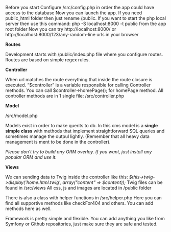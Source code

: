 Before you start
Configure /src/config.php in order the app could have access to the database
Now you can launch the app. If you need public_html folder then just rename /public. If you want to start the php local server then use this command: php -S localhost:8000 -t public from the app root folder
Now you can try http://localhost:8000/ or http://localhost:8000/123/any-random-line urls in your browser

**Routes**

Development starts with /public/index.php file where you configure routes. Routes are based on simple regex rules. 

**Controller**

When url matches the route everything that inside the route closure is executed. “$controller” is a variable responsible for calling Controller methods.
You can call $controller->homePage(); for homePage method. All controller methods are in 1 single file: /src/controller.php

**Model**

/src/model.php

Models exist in order to make querits to db. In this cms model is a **single simple class** with methods that implement straightforward SQL queries and sometimes manage the outpul lightly. (Remember that all heavy data management is ment to be done in the controller). 

*Please don't try to build any ORM overlay. If you want, just install any popular ORM and use it.*


**Views**

We can sending data to Twig inside the controller like this:
*$this->twig->display('home.html.twig', array("content" => $content));*
Twig files can be found in /src/views
All css, js and images are located in /public folder

There is also a class with helper functions in /src/helper.php
Here you can find all supportive methods like checkFor404 and others. You can add methods here as well. 

Framework is pretty simple and flexible. You can add anything you like from Symfony or Github repositories, just make sure they are safe and tested.
